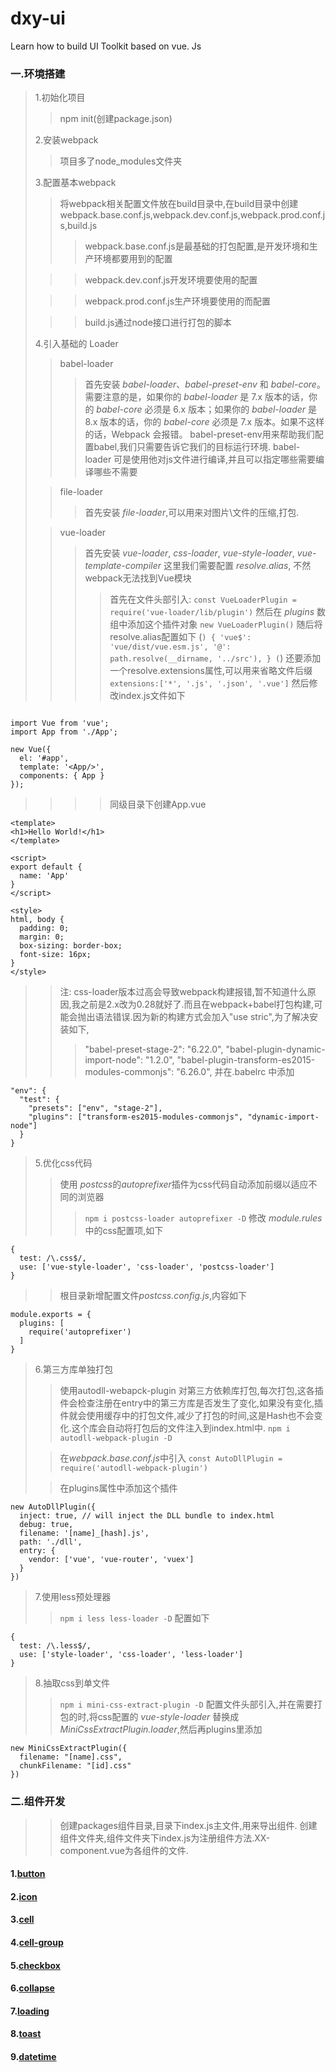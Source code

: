 # dxy-ui
Learn how to build UI Toolkit based on vue. Js


### 一.环境搭建
> 1.初始化项目
>> npm init(创建package.json)
> 
> 2.安装webpack
>> 项目多了node_modules文件夹
>
> 3.配置基本webpack
>> 将webpack相关配置文件放在build目录中,在build目录中创建webpack.base.conf.js,webpack.dev.conf.js,webpack.prod.conf.js,build.js
>>>webpack.base.conf.js是最基础的打包配置,是开发环境和生产环境都要用到的配置
> 
>>>webpack.dev.conf.js开发环境要使用的配置
> 
>>>webpack.prod.conf.js生产环境要使用的而配置
> 
>>>build.js通过node接口进行打包的脚本
>
> 4.引入基础的 Loader
>> babel-loader
>>>首先安装 *babel-loader*、*babel-preset-env* 和 *babel-core*。需要注意的是，如果你的 *babel-loader* 是 7.x 版本的话，你的 *babel-core* 必须是 6.x 版本；如果你的 *babel-loader* 是 8.x 版本的话，你的 *babel-core* 必须是 7.x 版本。如果不这样的话，Webpack 会报错。
>>> babel-preset-env用来帮助我们配置babel,我们只需要告诉它我们的目标运行环境.
>>> babel-loader 可是使用他对js文件进行编译,并且可以指定哪些需要编译哪些不需要
>
>> file-loader
>>> 首先安装 *file-loader*,可以用来对图片\文件的压缩,打包.
>
>> vue-loader
>>> 首先安装 *vue-loader*, *css-loader*, *vue-style-loader*, *vue-template-compiler*
>>> 这里我们需要配置 *resolve.alias*, 不然webpack无法找到Vue模块
>>>> 首先在文件头部引入: 
>>>> `const VueLoaderPlugin = require('vue-loader/lib/plugin')`
>>>> 然后在 *plugins* 数组中添加这个插件对象
>>>> `new VueLoaderPlugin()`
>>>> 随后将resolve.alias配置如下
>>>> (```)
        {
          'vue$': 'vue/dist/vue.esm.js',
          '@': path.resolve(__dirname, '../src'),
        }
      (```)
>>>> 还要添加一个resolve.extensions属性,可以用来省略文件后缀
>>>> `extensions:['*', '.js', '.json', '.vue']`
>>>> 然后修改index.js文件如下
```

import Vue from 'vue';
import App from './App';

new Vue({
  el: '#app',
  template: '<App/>',
  components: { App }
});

```
>>>> 同级目录下创建App.vue
```
<template>
<h1>Hello World!</h1>
</template>

<script>
export default {
  name: 'App'
}
</script>

<style>
html, body {
  padding: 0;
  margin: 0;
  box-sizing: border-box;
  font-size: 16px;
}
</style>
```
>> 注: css-loader版本过高会导致webpack构建报错,暂不知道什么原因,我之前是2.x改为0.28就好了.而且在webpack+babel打包构建,可能会抛出语法错误.因为新的构建方式会加入"use stric",为了解决安装如下,
>>>    "babel-preset-stage-2": "6.22.0",
>>>    "babel-plugin-dynamic-import-node": "1.2.0",
>>>    "babel-plugin-transform-es2015-modules-commonjs": "6.26.0",
>> 并在.babelrc 中添加
```
"env": {
  "test": {
    "presets": ["env", "stage-2"],
    "plugins": ["transform-es2015-modules-commonjs", "dynamic-import-node"]
  }
}
```
>
> 5.优化css代码
>> 使用 *postcss*的*autoprefixer*插件为css代码自动添加前缀以适应不同的浏览器
>>> `npm i postcss-loader autoprefixer -D`
>> 修改 *module.rules* 中的css配置项,如下
```
{
  test: /\.css$/,
  use: ['vue-style-loader', 'css-loader', 'postcss-loader']
}
```
>> 根目录新增配置文件*postcss.config.js*,内容如下
```
module.exports = {
  plugins: [
    require('autoprefixer')
  ]
}
```
>
> 6.第三方库单独打包
>> 使用autodll-webapck-plugin 对第三方依赖库打包,每次打包,这各插件会检查注册在entry中的第三方库是否发生了变化,如果没有变化,插件就会使用缓存中的打包文件,减少了打包的时间,这是Hash也不会变化.这个库会自动将打包后的文件注入到index.html中.
>> `npm i autodll-webpack-plugin -D`
> 
>> 在*webpack.base.conf.js*中引入 `const AutoDllPlugin = require('autodll-webpack-plugin')`
> 
>> 在plugins属性中添加这个插件
```
new AutoDllPlugin({
  inject: true, // will inject the DLL bundle to index.html
  debug: true,
  filename: '[name]_[hash].js',
  path: './dll',
  entry: {
    vendor: ['vue', 'vue-router', 'vuex']
  }
})
```
> 
> 7.使用less预处理器
>> `npm i less less-loader -D`
>> 配置如下
```
{
  test: /\.less$/,
  use: ['style-loader', 'css-loader', 'less-loader']
}
```
> 
> 8.抽取css到单文件
>> `npm i mini-css-extract-plugin -D`
>> 配置文件头部引入,并在需要打包的时,将css配置的 *vue-style-loader* 替换成 *MiniCssExtractPlugin.loader*,然后再plugins里添加
>> 
```
new MiniCssExtractPlugin({
  filename: "[name].css",
  chunkFilename: "[id].css"
})
```

### 二.组件开发
>> 创建packages组件目录,目录下index.js主文件,用来导出组件.
>> 创建组件文件夹,组件文件夹下index.js为注册组件方法.XX-component.vue为各组件的文件.
#### 1.[button](https://github.com/fenglinismydream/dxy-ui/tree/master/packages/button)
> 
#### 2.[icon](https://github.com/fenglinismydream/dxy-ui/tree/master/packages/icon)
>
#### 3.[cell](https://github.com/fenglinismydream/dxy-ui/tree/master/packages/cell)
> 
#### 4.[cell-group](https://github.com/fenglinismydream/dxy-ui/tree/master/packages/cell-group)
>
#### 5.[checkbox](https://github.com/fenglinismydream/dxy-ui/tree/master/packages/checkbox)
>
#### 6.[collapse](https://github.com/fenglinismydream/dxy-ui/tree/master/packages/collapse)
>
#### 7.[loading](https://github.com/fenglinismydream/dxy-ui/tree/master/packages/loading)
>
#### 8.[toast](https://github.com/fenglinismydream/dxy-ui/tree/master/packages/toast)
>
#### 9.[datetime](https://github.com/fenglinismydream/dxy-ui/tree/master/packages/datetime-picker)





